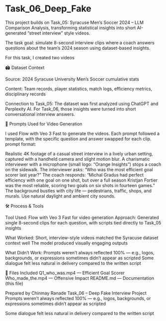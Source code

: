 # Task_06_Deep_Fake
This project builds on Task_05: Syracuse Men’s Soccer 2024 – LLM Comparison Analysis, transforming statistical insights into short AI-generated “street interview” style videos.

The task goal: simulate 8-second interview clips where a coach answers questions about the team’s 2024 season using dataset-based insights.

For this task, I created two videos

🏟 Dataset Context

Source: 2024 Syracuse University Men’s Soccer cumulative stats

Content: Team records, player statistics, match logs, efficiency metrics, disciplinary records

Connection to Task_05: The dataset was first analyzed using ChatGPT and Perplexity AI. For Task_06, those insights were turned into short conversational interview answers.

💬 Prompts Used for Video Generation

I used Flow with Veo 3 Fast to generate the videos. Each prompt followed a template, with the specific question and answer swapped for each clip.
 prompt format:

Realistic 4K footage of a casual street interview in a lively urban setting, 
captured with a handheld camera and slight motion blur. 
A charismatic interviewer with a microphone (small logo: “Orange Insights”) stops a coach on the sidewalk. 
The interviewer asks: “Who was the most efficient goal scorer last year?” 
The coach responds: “Michal Gradus had perfect efficiency with one goal on one shot, 
but over a full season Kristjan Fortier was the most reliable, scoring two goals on six shots in fourteen games.” 
The background bustles with city life — pedestrians, traffic, shops, and murals. 
Use natural daylight and ambient city sounds.

🛠 Process & Tools

Tool Used: Flow with Veo 3 Fast for video generation
Approach: Generated single 8-second clips for each question, with scripts tied directly to Task_05 insights

What Worked:
Short, interview-style videos matched the Syracuse dataset context well
The model produced visually engaging outputs

What Didn’t Work:
Prompts weren’t always reflected 100% — e.g., logos, backgrounds, or expressions sometimes didn’t appear as scripted
Some dialogue felt less natural in delivery compared to the written script

📂 Files Included
Q1_who_was.mp4 — Efficient Goal Scorer
Who_made_the.mp4 — Offensive Impact
README.md — Documentation (this file)

Prepared by Chinmay Ranade
Task_06 – Deep Fake Interview Project
Prompts weren’t always reflected 100% — e.g., logos, backgrounds, or expressions sometimes didn’t appear as scripted

Some dialogue felt less natural in delivery compared to the written script
